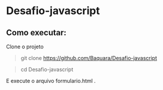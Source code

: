 # Desafio-javascript


## Como executar:

Clone o projeto

>git clone https://github.com/Baquara/Desafio-javascript

>cd Desafio-javascript

E execute o arquivo formulario.html .
